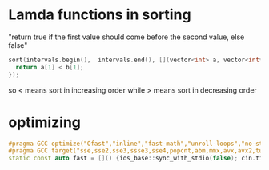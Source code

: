 # Lamda functions in sorting
"return true if the first value should come before the second value, else false"
```cpp
sort(intervals.begin(),  intervals.end(), [](vector<int> a, vector<int> b){
  return a[1] < b[1];
});
```
so < means sort in increasing order while > means sort in decreasing order

# optimizing
```cpp
#pragma GCC optimize("Ofast","inline","fast-math","unroll-loops","no-stack-protector")
#pragma GCC target("sse,sse2,sse3,ssse3,sse4,popcnt,abm,mmx,avx,avx2,tune=native","f16c")
static const auto fast = []() {ios_base::sync_with_stdio(false); cin.tie(0); cout.tie(0); return 0; } ();
```